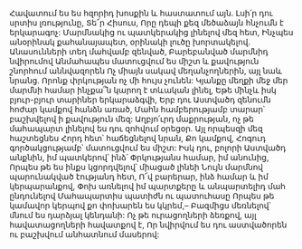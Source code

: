 Հավատում ես ես հզորիդ խոսքին և հաստատում այն.
Լսի՛ր դու սրտիս լռությունը, Տե՜ր Հիսուս,
Որը դեպի քեզ մեծաձայն հնչումն է երկարագոչ:
Մարմնակից ու պատկերակից լինելով մեզ հետ,
Ինչպես անօրինակ քահանայապետ, օրինակի լուծը խորտակելով.
Անասունների տեղ մահվամբ զենված,
Բարեբանված մարմնիդ նվիրումով
Անմահապես մատուցվում ես միշտ և քավություն շնորհում աննվազորեն
Ոչ միայն սակավ մեղանչողներին, այլ նաև նրանց.
Որոնք փրկության ոչ մի հույս չունեն:
Կյանքը մեղքի մեջ մեր մարմնի համար ինչքա՞ն կարող է տևական լինել,
Եթե մինչև իսկ բյուր-բյուր տարիներ երկարաձգվի,
Երբ դու Աստվածդ զենումն հոժար կամքով հանձն առած,
Մահն համբերությամբ տարար՝ բաշխվելով ի քավություն մեզ:
Աղբյո՛ւրդ մաքրության, ոչ թե մահապարտ լինելով ես դու զոհվում օրեցօր.
Այլ որպեսզի մեզ հաշտեցնես Հորդ հետ՝ հաճեցնելով նրան,
Քո կամքով, Հոգուդ գործակցությամբ՝ մատուցվում ես միշտ:
Իսկ դու, բոլորի Աստվածդ անքնին, իմ պատկերով՝ ինձ՝
Փրկությանս համար, իմ անունից,
Որպես թե ես ինքս կցորդվելով՝ միացած լինեի
Նույն մարմնով պարունակված էությանդ հետ,
Ո՜վ բարերար, ինձ համար և իմ կերպարանքով,
Փոխ առնելով իմ պարտքերը և անպարտելիդ մահ ընդունելով
Մահապարտիս պատիժն ու պատուհասը
Որպես թե կամավոր կերպով քո փոխարեն ես կկրեմ,–
Բազմիցս մեռնելով՝ մնում ես դարձյալ կենդանի:
Ոչ թե ուրացողների ձեռքով, այլ հավատացողների հավատքով է,
Որ նվիրվում ես դու աստվածորեն ու բաշխվում անհատնում մասերով: